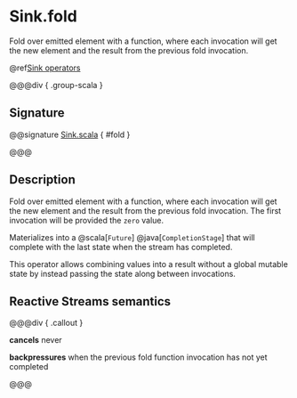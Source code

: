 # Sink.fold

Fold over emitted element with a function, where each invocation will get the new element and the result from the previous fold invocation.

@ref[Sink operators](../index.md#sink-operators)

@@@div { .group-scala }

## Signature

@@signature [Sink.scala](/akka-stream/src/main/scala/akka/stream/scaladsl/Sink.scala) { #fold }

@@@

## Description

Fold over emitted element with a function, where each invocation will get the new element and the result from the
previous fold invocation. The first invocation will be provided the `zero` value.

Materializes into a @scala[`Future`] @java[`CompletionStage`] that will complete with the last state when the stream has completed.

This operator allows combining values into a result without a global mutable state by instead passing the state along
between invocations.

## Reactive Streams semantics

@@@div { .callout }

**cancels** never

**backpressures** when the previous fold function invocation has not yet completed

@@@

